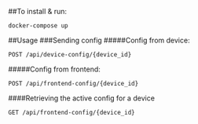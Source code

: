 ##To install & run:

```
docker-compose up
```
##Usage
###Sending config
#####Config from device:

```
POST /api/device-config/{device_id} 
```

#####Config from frontend:

```
POST /api/frontend-config/{device_id} 
```

####Retrieving the active config for a device

```
GET /api/frontend-config/{device_id} 
```